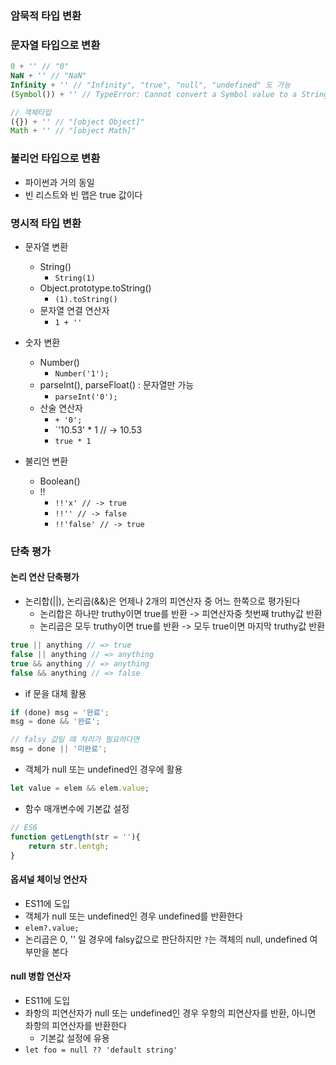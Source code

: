 ### 암묵적 타입 변환
### 문자열 타입으로 변환
```js 
0 + '' // "0"
NaN + '' // "NaN"
Infinity + '' // "Infinity", "true", "null", "undefined" 도 가능
(Symbol()) + '' // TypeError: Cannot convert a Symbol value to a String

// 객체타입
({}) + '' // "[object Object]"
Math + '' // "[object Math]"
```

### 불리언 타입으로 변환
- 파이썬과 거의 동일
- 빈 리스트와 빈 맵은 true 값이다

### 명시적 타입 변환
- 문자열 변환
	- String()
		- `String(1)`
	- Object.prototype.toString()
		- `(1).toString()`
	- 문자열 연결 연산자
		- `1 + ''`

- 숫자 변환
	- Number()
		- `Number('1');`
	- parseInt(), parseFloat() : 문자열만 가능
		- `parseInt('0');`
	- 산술 연산자
		- `+ '0';`
		- `'10.53' * 1  // -> 10.53
		- `true * 1`

- 불리언 변환
	- Boolean()
	- !!
		- `!!'x' // -> true` 
		- `!!'' // -> false` 
		- `!!'false' // -> true` 

### 단축 평가
#### 논리 연산 단축평가
- 논리합(||), 논리곱(&&)은 언제나 2개의 피연산자 중 어느 한쪽으로 평가된다
	- 논리합은 하나만 truthy이면 true를 반환 -> 피연산자중 첫번째 truthy값 반환
	- 논리곱은 모두 truthy이면 true를 반환 -> 모두 true이면 마지막 truthy값 반환

```js
true || anything // => true
false || anything // => anything
true && anything // => anything
false && anything // => false
```

- if 문을 대체 활용
```js
if (done) msg = '완료';
msg = done && '완료';

// falsy 값일 때 처리가 필요하다면
msg = done || '미완료';
```

- 객체가 null 또는 undefined인 경우에 활용
```js
let value = elem && elem.value;
```

- 함수 매개변수에 기본값 설정
```js
// ES6 
function getLength(str = ''){
	return str.lentgh;
}
```

#### 옵셔널 체이닝 연산자
- ES11에 도입
- 객체가 null 또는 undefined인 경우 undefined를 반환한다
- `elem?.value;`
- 논리곱은 0, '' 일 경우에 falsy값으로 판단하지만 `?`는 객체의 null, undefined 여부만을 본다

#### null 병합 연산자
- ES11에 도입
- 좌항의 피연산자가 null 또는 undefined인 경우 우항의 피연산자를 반환, 아니면 좌항의 피연산자를 반환한다
	- 기본값 설정에 유용
- `let foo = null ?? 'default string'`
